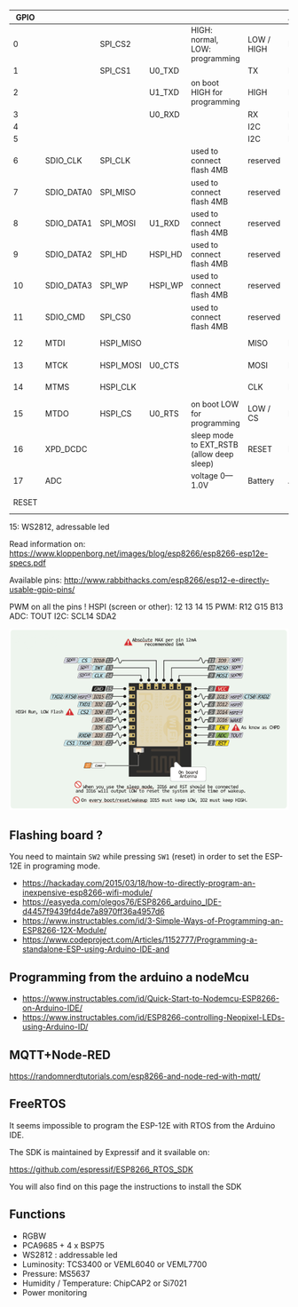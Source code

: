 | GPIO  |            |           |         |                                           |            | Arduino |                  |
| ----- | ---------- | --------- | ------- | ----------------------------------------- | ---------- | ------- | ---------------- |
| 0     |            | SPI_CS2   |         | HIGH: normal, LOW: programming            | LOW / HIGH | D3      | button LOW / BLK |
| 1     |            | SPI_CS1   | U0_TXD  |                                           | TX         | D10     | TX               |
| 2     |            |           | U1_TXD  | on boot HIGH for programming              | HIGH       | D4      | One WIRE (HIGH)  |
| 3     |            |           | U0_RXD  |                                           | RX         | D9      | RX               |
| 4     |            |           |         |                                           | I2C        | D2/SDA  | SDA              |
| 5     |            |           |         |                                           | I2C        | D1/SCL  | SCL              |
| 6     | SDIO_CLK   | SPI_CLK   |         | used to connect flash 4MB                 | reserved   |
| 7     | SDIO_DATA0 | SPI_MISO  |         | used to connect flash 4MB                 | reserved   |
| 8     | SDIO_DATA1 | SPI_MOSI  | U1_RXD  | used to connect flash 4MB                 | reserved   |
| 9     | SDIO_DATA2 | SPI_HD    | HSPI_HD | used to connect flash 4MB                 | reserved   |
| 10    | SDIO_DATA3 | SPI_WP    | HSPI_WP | used to connect flash 4MB                 | reserved   |
| 11    | SDIO_CMD   | SPI_CS0   |         | used to connect flash 4MB                 | reserved   |
| 12    | MTDI       | HSPI_MISO |         |                                           | MISO       | D6      | PWM R            |
| 13    | MTCK       | HSPI_MOSI | U0_CTS  |                                           | MOSI       | D7      | PWM G            |
| 14    | MTMS       | HSPI_CLK  |         |                                           | CLK        | D5      | PWM B            |
| 15    | MTDO       | HSPI_CS   | U0_RTS  | on boot LOW for programming               | LOW / CS   | D8      | PWM W (LOW)      |
| 16    | XPD_DCDC   |           |         | sleep mode to EXT_RSTB (allow deep sleep) | RESET      | D0      | RST              |
| 17    | ADC        |           |         | voltage 0—1.0V                            | Battery    | A0      |
| RESET |            |           |         |                                           |            |         | Pull UP          |

15: WS2812, adressable led

Read information on: https://www.kloppenborg.net/images/blog/esp8266/esp8266-esp12e-specs.pdf

Available pins: http://www.rabbithacks.com/esp8266/esp12-e-directly-usable-gpio-pins/

PWM on all the pins !
HSPI (screen or other): 12 13 14 15
PWM: R12 G15 B13
ADC: TOUT
I2C: SCL14 SDA2

<img src="docs/esp12e-pinout.png">

## Flashing board ?

You need to maintain `SW2` while pressing `SW1` (reset) in order to set the ESP-12E in programing mode.

- https://hackaday.com/2015/03/18/how-to-directly-program-an-inexpensive-esp8266-wifi-module/
- https://easyeda.com/olegos76/ESP8266_arduino_IDE-d4457f9439fd4de7a8970ff36a4957d6
- https://www.instructables.com/id/3-Simple-Ways-of-Programming-an-ESP8266-12X-Module/
- https://www.codeproject.com/Articles/1152777/Programming-a-standalone-ESP-using-Arduino-IDE-and

## Programming from the arduino a nodeMcu

- https://www.instructables.com/id/Quick-Start-to-Nodemcu-ESP8266-on-Arduino-IDE/
- https://www.instructables.com/id/ESP8266-controlling-Neopixel-LEDs-using-Arduino-ID/

## MQTT+Node-RED
https://randomnerdtutorials.com/esp8266-and-node-red-with-mqtt/

## FreeRTOS

It seems impossible to program the ESP-12E with RTOS from the Arduino IDE.

The SDK is maintained by Expressif and it svailable on:

https://github.com/espressif/ESP8266_RTOS_SDK

You will also find on this page the instructions to install the SDK

## Functions

- RGBW
- PCA9685 + 4 x BSP75
- WS2812 : addressable led
- Luminosity: TCS3400 or VEML6040 or VEML7700
- Pressure: MS5637
- Humidity / Temperature: ChipCAP2 or Si7021
- Power monitoring

